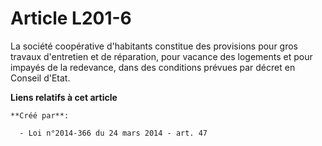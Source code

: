 # Article L201-6

La société coopérative d'habitants constitue des provisions pour gros travaux d'entretien et de réparation, pour vacance des
logements et pour impayés de la redevance, dans des conditions prévues par décret en Conseil d'Etat.

**Liens relatifs à cet article**

	**Créé par**:

	  - Loi n°2014-366 du 24 mars 2014 - art. 47
